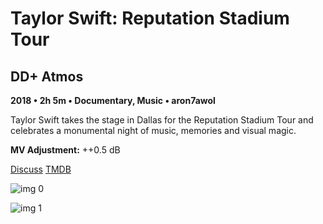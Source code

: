 # Taylor Swift: Reputation Stadium Tour

## DD+ Atmos

**2018 • 2h 5m • Documentary, Music • aron7awol**

Taylor Swift takes the stage in Dallas for the Reputation Stadium Tour and celebrates a monumental night of music, memories and visual magic.

**MV Adjustment:** ++0.5 dB

[Discuss](https://www.avsforum.com/threads/bass-eq-for-filtered-movies.2995212/post-57820018)  [TMDB](568332)

![img 0](https://i.imgur.com/jOwOmGl.jpg)

![img 1](https://i.imgur.com/nddhEMa.jpg)

